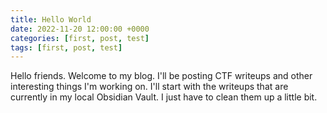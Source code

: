 ```yaml
---
title: Hello World
date: 2022-11-20 12:00:00 +0000
categories: [first, post, test]
tags: [first, post, test]
---
```


Hello friends. Welcome to my blog. I'll be posting CTF writeups and other interesting things I'm working on. I'll start with the writeups that are currently in my local Obsidian Vault. I just have to clean them up a little bit.